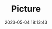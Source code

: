 ---
weight: 1
images:
- /images/edited/39.jpeg
title: Picture
date: 2023-05-04 18:13:43
tags: [luminar neo,work]
---